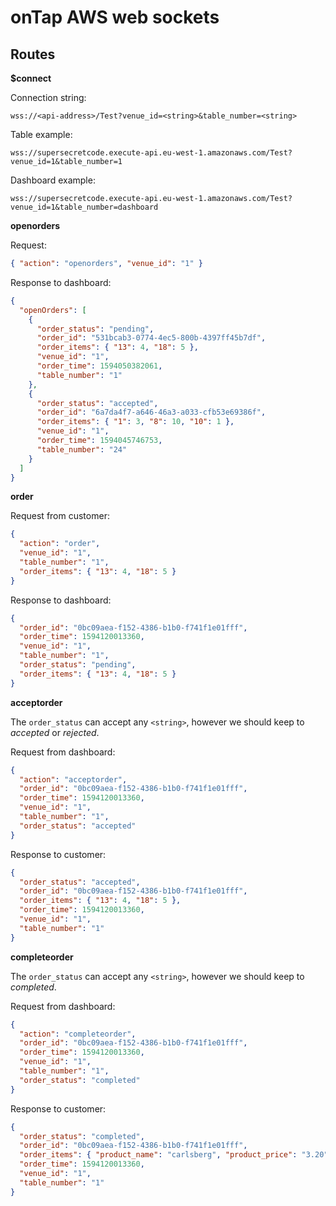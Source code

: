 # onTap AWS web sockets

## Routes

**\$connect**

Connection string:

`wss://<api-address>/Test?venue_id=<string>&table_number=<string>`

Table example:

`wss://supersecretcode.execute-api.eu-west-1.amazonaws.com/Test?venue_id=1&table_number=1`

Dashboard example:

`wss://supersecretcode.execute-api.eu-west-1.amazonaws.com/Test?venue_id=1&table_number=dashboard`

**openorders**

Request:

```json
{ "action": "openorders", "venue_id": "1" }
```

Response to dashboard:

```json
{
  "openOrders": [
    {
      "order_status": "pending",
      "order_id": "531bcab3-0774-4ec5-800b-4397ff45b7df",
      "order_items": { "13": 4, "18": 5 },
      "venue_id": "1",
      "order_time": 1594050382061,
      "table_number": "1"
    },
    {
      "order_status": "accepted",
      "order_id": "6a7da4f7-a646-46a3-a033-cfb53e69386f",
      "order_items": { "1": 3, "8": 10, "10": 1 },
      "venue_id": "1",
      "order_time": 1594045746753,
      "table_number": "24"
    }
  ]
}
```

**order**

Request from customer:

```json
{
  "action": "order",
  "venue_id": "1",
  "table_number": "1",
  "order_items": { "13": 4, "18": 5 }
}
```

Response to dashboard:

```json
{
  "order_id": "0bc09aea-f152-4386-b1b0-f741f1e01fff",
  "order_time": 1594120013360,
  "venue_id": "1",
  "table_number": "1",
  "order_status": "pending",
  "order_items": { "13": 4, "18": 5 }
}
```

**acceptorder**

The `order_status` can accept any `<string>`, however we should keep to _accepted_ or _rejected_.

Request from dashboard:

```json
{
  "action": "acceptorder",
  "order_id": "0bc09aea-f152-4386-b1b0-f741f1e01fff",
  "order_time": 1594120013360,
  "venue_id": "1",
  "table_number": "1",
  "order_status": "accepted"
}
```

Response to customer:

```json
{
  "order_status": "accepted",
  "order_id": "0bc09aea-f152-4386-b1b0-f741f1e01fff",
  "order_items": { "13": 4, "18": 5 },
  "order_time": 1594120013360,
  "venue_id": "1",
  "table_number": "1"
}
```

**completeorder**

The `order_status` can accept any `<string>`, however we should keep to _completed_.

Request from dashboard:

```json
{
  "action": "completeorder",
  "order_id": "0bc09aea-f152-4386-b1b0-f741f1e01fff",
  "order_time": 1594120013360,
  "venue_id": "1",
  "table_number": "1",
  "order_status": "completed"
}
```

Response to customer:

```json
{
  "order_status": "completed",
  "order_id": "0bc09aea-f152-4386-b1b0-f741f1e01fff",
  "order_items": { "product_name": "carlsberg", "product_price": "3.20" },
  "order_time": 1594120013360,
  "venue_id": "1",
  "table_number": "1"
}
```
